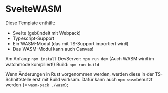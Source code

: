 # SvelteWASM
Diese Template enthält:
- Svelte (gebündelt mit Webpack)
- Typescript-Support
- Ein WASM-Modul (das mit TS-Support importiert wird)
- Das WASM-Modul kann auch Canvas!

Am Anfang: ``npm install``
DevServer: ``npm run dev`` (Auch WASM wird im watchmode kompiliert!)
Build: ``npm run build``

Wenn Änderungen in Rust vorgenommen werden, werden diese in der TS-Schnittstelle erst mit Build wirksam. Dafür kann auch ``npm wasm``benutzt werden (= ``wasm-pack ./wasm``);